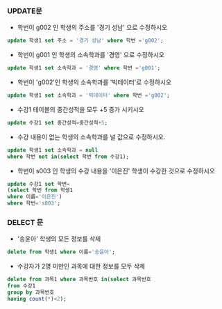 ### UPDATE문

- 학번이 g002 인 학생의 주소를 '경기 성남' 으로 수정하시오

~~~sql
update 학생1 set 주소 = '경기 성남' where 학번 ='g002';
~~~

- 학번이 g001 인 학생의 소속학과를 '경영' 으로 수정하시오

~~~sql
update 학생1 set 소속학과 = '경영' where 학번 ='g001';
~~~

- 학번이 'g002'인 학생의 소속학과를 '빅테이터'로 수정하시오

~~~sql
update 학생1 set 소속학과 = '빅데이터' where 학번 ='g002';
~~~

- 수강1 테이블의 중간성적을 모두 +5 증가 시키시오

~~~sql
update 수강1 set 중간성적=중간성적+5;
~~~

- 수강 내용이 없는 학생의 소속학과를 널 값으로 수정하시오.

~~~sql
update 학생1 set 소속학과 = null 
where 학번 not in(select 학번 from 수강1);
~~~

- 학번이 s003 인 학생의 수강 내용을 '이은진' 학생이 수강한 것으로 수정하시오

~~~sql
update 수강1 set 학번=
(select 학번 from 학생1 
where 이름='이은진')
where 학번='s003';
~~~

### DELECT 문

- '송윤아' 학생의 모든 정보를 삭제

~~~sql
delete from 학생1 where 이름='송윤아';
~~~

- 수강자가 2명 미만인 과목에 대한 정보를 모두 삭제

~~~sql
delete from 과목1 where 과목번호 in(select 과목번호 
from 수강1 
group by 과목번호 
having count(*)<2);
~~~
